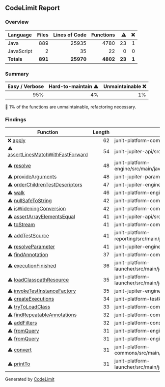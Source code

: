 ## CodeLimit Report

### Overview
| **Language** | **Files** | **Lines of Code** | **Functions** | **⚠** | **❌** |
| --- | ---: | ---: | ---: | ---: | ---: |
| Java | 889 | 25935 | 4780 | 23 | 1 |
| JavaScript | 2 | 35 | 22 | 0 | 0 |
| **Totals** | **891** | **25970** | **4802** | **23** | **1** |

### Summary
| **Easy / Verbose** | **Hard-to-maintain ⚠** | **Unmaintainable ❌** |
| ---: | ---: | ---: |
| 95% | 4% | 1% |

🛑 1% of the functions are unmaintainable, refactoring necessary.

### Findings
| **Function** | **Length** | **File** |
| --- | ---: | --- |
| ❌ [apply](https://github.com/robvanderleek/junit5/blob/HEAD/junit-platform-commons/src/main/java/org/junit/platform/commons/function/Try.java#L208-L288) | 62 | junit-platform-commons/src/main/java/org/junit/platform/commons/function/Try.java |
| ⚠ [assertLinesMatchWithFastForward](https://github.com/robvanderleek/junit5/blob/HEAD/junit-jupiter-api/src/main/java/org/junit/jupiter/api/AssertLinesMatch.java#L115-L186) | 54 | junit-jupiter-api/src/main/java/org/junit/jupiter/api/AssertLinesMatch.java |
| ⚠ [resolve](https://github.com/robvanderleek/junit5/blob/HEAD/junit-platform-engine/src/main/java/org/junit/platform/engine/support/discovery/EngineDiscoveryRequestResolution.java#L119-L166) | 48 | junit-platform-engine/src/main/java/org/junit/platform/engine/support/discovery/EngineDiscoveryRequestResolution.java |
| ⚠ [provideArguments](https://github.com/robvanderleek/junit5/blob/HEAD/junit-jupiter-params/src/main/java/org/junit/jupiter/params/provider/EmptyArgumentsProvider.java#L42-L93) | 48 | junit-jupiter-params/src/main/java/org/junit/jupiter/params/provider/EmptyArgumentsProvider.java |
| ⚠ [orderChildrenTestDescriptors](https://github.com/robvanderleek/junit5/blob/HEAD/junit-jupiter-engine/src/main/java/org/junit/jupiter/engine/discovery/AbstractOrderingVisitor.java#L60-L132) | 47 | junit-jupiter-engine/src/main/java/org/junit/jupiter/engine/discovery/AbstractOrderingVisitor.java |
| ⚠ [walk](https://github.com/robvanderleek/junit5/blob/HEAD/junit-platform-engine/src/main/java/org/junit/platform/engine/support/hierarchical/NodeTreeWalker.java#L51-L100) | 46 | junit-platform-engine/src/main/java/org/junit/platform/engine/support/hierarchical/NodeTreeWalker.java |
| ⚠ [nullSafeToString](https://github.com/robvanderleek/junit5/blob/HEAD/junit-platform-commons/src/main/java/org/junit/platform/commons/util/StringUtils.java#L160-L205) | 42 | junit-platform-commons/src/main/java/org/junit/platform/commons/util/StringUtils.java |
| ⚠ [isWideningConversion](https://github.com/robvanderleek/junit5/blob/HEAD/junit-platform-commons/src/main/java/org/junit/platform/commons/util/ReflectionUtils.java#L497-L550) | 42 | junit-platform-commons/src/main/java/org/junit/platform/commons/util/ReflectionUtils.java |
| ⚠ [assertArrayElementsEqual](https://github.com/robvanderleek/junit5/blob/HEAD/junit-jupiter-api/src/main/java/org/junit/jupiter/api/AssertArrayEquals.java#L351-L392) | 41 | junit-jupiter-api/src/main/java/org/junit/jupiter/api/AssertArrayEquals.java |
| ⚠ [toStream](https://github.com/robvanderleek/junit5/blob/HEAD/junit-platform-commons/src/main/java/org/junit/platform/commons/util/CollectionUtils.java#L189-L229) | 41 | junit-platform-commons/src/main/java/org/junit/platform/commons/util/CollectionUtils.java |
| ⚠ [addTestSource](https://github.com/robvanderleek/junit5/blob/HEAD/junit-platform-reporting/src/main/java/org/junit/platform/reporting/open/xml/OpenTestReportGeneratingListener.java#L306-L346) | 41 | junit-platform-reporting/src/main/java/org/junit/platform/reporting/open/xml/OpenTestReportGeneratingListener.java |
| ⚠ [resolveParameter](https://github.com/robvanderleek/junit5/blob/HEAD/junit-jupiter-engine/src/main/java/org/junit/jupiter/engine/execution/ParameterResolutionUtils.java#L114-L167) | 41 | junit-jupiter-engine/src/main/java/org/junit/jupiter/engine/execution/ParameterResolutionUtils.java |
| ⚠ [findAnnotation](https://github.com/robvanderleek/junit5/blob/HEAD/junit-platform-commons/src/main/java/org/junit/platform/commons/util/AnnotationUtils.java#L140-L190) | 37 | junit-platform-commons/src/main/java/org/junit/platform/commons/util/AnnotationUtils.java |
| ⚠ [executionFinished](https://github.com/robvanderleek/junit5/blob/HEAD/junit-platform-launcher/src/main/java/org/junit/platform/launcher/listeners/SummaryGeneratingListener.java#L96-L136) | 36 | junit-platform-launcher/src/main/java/org/junit/platform/launcher/listeners/SummaryGeneratingListener.java |
| ⚠ [loadClasspathResource](https://github.com/robvanderleek/junit5/blob/HEAD/junit-platform-launcher/src/main/java/org/junit/platform/launcher/core/LauncherConfigurationParameters.java#L270-L310) | 35 | junit-platform-launcher/src/main/java/org/junit/platform/launcher/core/LauncherConfigurationParameters.java |
| ⚠ [invokeTestInstanceFactory](https://github.com/robvanderleek/junit5/blob/HEAD/junit-jupiter-engine/src/main/java/org/junit/jupiter/engine/descriptor/ClassBasedTestDescriptor.java#L319-L363) | 35 | junit-jupiter-engine/src/main/java/org/junit/jupiter/engine/descriptor/ClassBasedTestDescriptor.java |
| ⚠ [createExecutions](https://github.com/robvanderleek/junit5/blob/HEAD/junit-platform-testkit/src/main/java/org/junit/platform/testkit/engine/Executions.java#L253-L300) | 34 | junit-platform-testkit/src/main/java/org/junit/platform/testkit/engine/Executions.java |
| ⚠ [tryToLoadClass](https://github.com/robvanderleek/junit5/blob/HEAD/junit-platform-commons/src/main/java/org/junit/platform/commons/util/ReflectionUtils.java#L851-L899) | 33 | junit-platform-commons/src/main/java/org/junit/platform/commons/util/ReflectionUtils.java |
| ⚠ [findRepeatableAnnotations](https://github.com/robvanderleek/junit5/blob/HEAD/junit-platform-commons/src/main/java/org/junit/platform/commons/util/AnnotationUtils.java#L328-L369) | 32 | junit-platform-commons/src/main/java/org/junit/platform/commons/util/AnnotationUtils.java |
| ⚠ [addFilters](https://github.com/robvanderleek/junit5/blob/HEAD/junit-platform-console/src/main/java/org/junit/platform/console/tasks/DiscoveryRequestCreator.java#L93-L133) | 32 | junit-platform-console/src/main/java/org/junit/platform/console/tasks/DiscoveryRequestCreator.java |
| ⚠ [fromQuery](https://github.com/robvanderleek/junit5/blob/HEAD/junit-platform-engine/src/main/java/org/junit/platform/engine/support/descriptor/FilePosition.java#L80-L114) | 31 | junit-platform-engine/src/main/java/org/junit/platform/engine/support/descriptor/FilePosition.java |
| ⚠ [fromQuery](https://github.com/robvanderleek/junit5/blob/HEAD/junit-platform-engine/src/main/java/org/junit/platform/engine/discovery/FilePosition.java#L85-L119) | 31 | junit-platform-engine/src/main/java/org/junit/platform/engine/discovery/FilePosition.java |
| ⚠ [convert](https://github.com/robvanderleek/junit5/blob/HEAD/junit-platform-commons/src/main/java/org/junit/platform/commons/support/conversion/ConversionSupport.java#L102-L137) | 31 | junit-platform-commons/src/main/java/org/junit/platform/commons/support/conversion/ConversionSupport.java |
| ⚠ [printTo](https://github.com/robvanderleek/junit5/blob/HEAD/junit-platform-launcher/src/main/java/org/junit/platform/launcher/listeners/MutableTestExecutionSummary.java#L153-L191) | 31 | junit-platform-launcher/src/main/java/org/junit/platform/launcher/listeners/MutableTestExecutionSummary.java |

Generated by [CodeLimit](https://getcodelimit.github.io)
